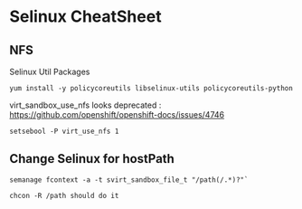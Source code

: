 # Selinux CheatSheet


NFS
---
Selinux Util Packages
```
yum install -y policycoreutils libselinux-utils policycoreutils-python 
```

virt_sandbox_use_nfs looks deprecated : https://github.com/openshift/openshift-docs/issues/4746
```
setsebool -P virt_use_nfs 1
```

Change Selinux for hostPath
---------------------------
```
semanage fcontext -a -t svirt_sandbox_file_t "/path(/.*)?"`

chcon -R /path should do it
```
